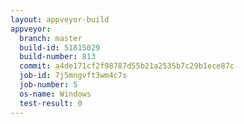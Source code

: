 ```yaml
---
layout: appveyor-build
appveyor:
  branch: master
  build-id: 51815029
  build-number: 813
  commit: a4de171cf2f98787d55b21a2535b7c29b1ece87c
  job-id: 7j5mngvft3wm4c7s
  job-number: 5
  os-name: Windows
  test-result: 0
---
```

